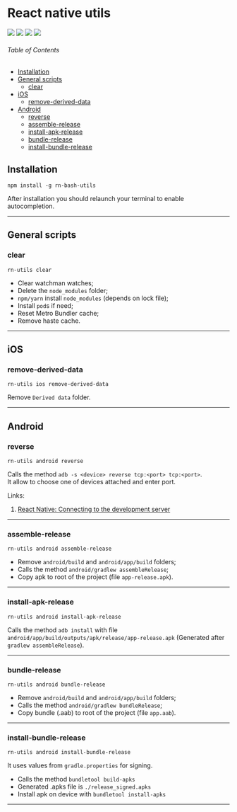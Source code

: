 # React native utils

![](https://img.shields.io/npm/v/rn-bash-utils.svg)
![](https://img.shields.io/github/stars/ObidosDev/rn-utils.svg) ![](https://img.shields.io/github/forks/ObidosDev/rn-utils.svg) ![](https://img.shields.io/github/issues/ObidosDev/rn-utils.svg)

###### Table of Contents

- [Installation](#installation)
- [General scripts](#general-scripts)
  - [clear](#general-scripts.clear)
- [iOS](#ios)
  - [remove-derived-data](#ios.remove-derived-data)
- [Android](#android)
  - [reverse](#android.reverse)
  - [assemble-release](#android.assemble-release)
  - [install-apk-release](#android.install-apk-release)
  - [bundle-release](#android.bundle-release)
  - [install-bundle-release](#android.install-bundle-release)

<a name="installation"/>

## Installation

```shell
npm install -g rn-bash-utils
```

After installation you should relaunch your terminal to enable autocompletion.

---

<a name="general-scripts"/>

## General scripts

<a name="general-scripts.clear"/>

### clear

```shell
rn-utils clear
```

- Clear watchman watches;
- Delete the `node_modules` folder;
- `npm/yarn` install `node_modules` (depends on lock file);
- Install `pod`s if need;
- Reset Metro Bundler cache;
- Remove haste cache.

---

<a name="ios"/>

## iOS

<a name="ios.remove-derived-data"/>

### remove-derived-data

```shell
rn-utils ios remove-derived-data
```

Remove `Derived data` folder.

---

<a name="android"/>

## Android

<a name="android.reverse"/>

### reverse

```shell
rn-utils android reverse
```

Calls the method `adb -s <device> reverse tcp:<port> tcp:<port>`. <br/>
It allow to choose one of devices attached and enter port.

Links:

1. [React Native: Connecting to the development server](https://facebook.github.io/react-native/docs/running-on-device#connecting-to-the-development-server-1)

---

<a name="android.assemble-release"/>

### assemble-release

```shell
rn-utils android assemble-release
```

- Remove `android/build` and `android/app/build` folders;
- Calls the method `android/gradlew assembleRelease`;
- Copy apk to root of the project (file `app-release.apk`).

---

<a name="android.install-apk-release"/>

### install-apk-release

```shell
rn-utils android install-apk-release
```

Calls the method `adb install` with file `android/app/build/outputs/apk/release/app-release.apk` (Generated after `gradlew assembleRelease`).

---

<a name="android.bundle-release"/>

### bundle-release

```shell
rn-utils android bundle-release
```

- Remove `android/build` and `android/app/build` folders;
- Calls the method `android/gradlew bundleRelease`;
- Copy bundle (.aab) to root of the project (file `app.aab`).

---

<a name="android.install-bundle-release"/>

### install-bundle-release

```shell
rn-utils android install-bundle-release
```

It uses values from `gradle.properties` for signing.

- Calls the method `bundletool build-apks`
- Generated .apks file is `./release_signed.apks`
- Install apk on device with `bundletool install-apks`

---
